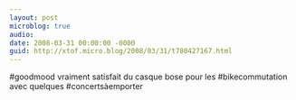 ```yaml
---
layout: post
microblog: true
audio: 
date: 2008-03-31 00:00:00 -0000
guid: http://xtof.micro.blog/2008/03/31/t780427167.html
---
```

#goodmood vraiment satisfait du casque bose pour les #bikecommutation avec quelques #concertsàemporter
